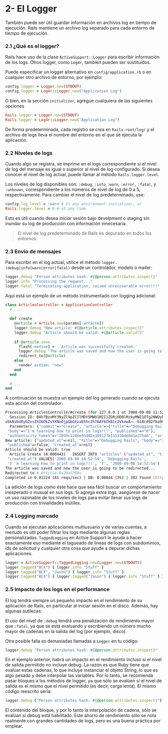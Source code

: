 # 2- El Logger

También puede ser útil guardar información en archivos log en tiempo de ejecución. Rails mantiene un archivo log separado para cada entorno de tiempo de ejecución.

### 2.1 ¿Qué es el logger?

Rails hace uso de la clase `ActiveSupport::Logger` para escribir información de los logs. Otros logger, como `Log4r`, también pueden ser sustituidos.

Puede especificar un logger alternativo en `config/application.rb` o en cualquier otro archivo de entorno, por ejemplo:

```ruby
config.logger = Logger.new(STDOUT)
config.logger = Log4r::Logger.new("Application Log")
```

O bien, en la sección `initializer`, agregue cualquiera de las siguientes opciones

```ruby
Rails.logger = Logger.new(STDOUT)
Rails.logger = Log4r::Logger.new("Application Log")
```

De forma predeterminada, cada registro se crea en `Rails.root/log/` y el archivo de logs lleva el nombre del entorno en el que se ejecuta la aplicación.

### 2.2 Niveles de logs

Cuando algo se registra, se imprime en el logs correspondiente si el nivel de log del mensaje es igual o superior al nivel de log configurado. Si desea conocer el nivel de log actual, puede llamar al método `Rails.logger.level`.

Los niveles de log disponibles son: `:debug`, `:info`, :`warn`, `:error,` `:fatal`, y `:unknown`, correspondiente a los números de nivel de log de 0 a 5, respectivamente. Para cambiar el nivel de log predeterminado, use:

```ruby
config.log_level = :warn # In any environment initializer, or
Rails.logger.level = 0 # at any time
```

Esto es útil cuando desea iniciar sesión bajo develpment o staging sin inundar su log de producción con información innecesaria.

> El nivel de log predeterminado de Rails es depurado en todos los entornos.

### 2.3 Envío de mensajes

Para escribir en el log actual, utilice el método `logger.(debug|info|warn|error|fatal)` desde un controlador, modelo o mailer:

```ruby
logger.debug "Person attributes hash: #{@person.attributes.inspect}"
logger.info "Processing the request..."
logger.fatal "Terminating application, raised unrecoverable error!!!"
```

Aquí está un ejemplo de un método instrumentado con logging adicional:

```ruby
class ArticlesController < ApplicationController
  # ...
 
  def create
    @article = Article.new(params[:article])
    logger.debug "New article: #{@article.attributes.inspect}"
    logger.debug "Article should be valid: #{@article.valid?}"
 
    if @article.save
      flash[:notice] =  'Article was successfully created.'
      logger.debug "The article was saved and now the user is going to be redirected..."
      redirect_to(@article)
    else
      render action: "new"
    end
  end
 
  # ...
end
```

A continuación se muestra un ejemplo del log generado cuando se ejecuta esta acción del controlador:

```bash
Processing ArticlesController#create (for 127.0.0.1 at 2008-09-08 11:52:54) [POST]
  Session ID: BAh7BzoMY3NyZl9pZCIlMDY5MWU1M2I1ZDRjODBlMzkyMWI1OTg2NWQyNzViZjYiCmZsYXNoSUM6J0FjdGl
vbkNvbnRyb2xsZXI6OkZsYXNoOjpGbGFzaEhhc2h7AAY6CkB1c2VkewA=--b18cd92fba90eacf8137e5f6b3b06c4d724596a4
  Parameters: {"commit"=>"Create", "article"=>{"title"=>"Debugging Rails",
 "body"=>"I'm learning how to print in logs!!!", "published"=>"0"},
 "authenticity_token"=>"2059c1286e93402e389127b1153204e0d1e275dd", "action"=>"create", "controller"=>"articles"}
New article: {"updated_at"=>nil, "title"=>"Debugging Rails", "body"=>"I'm learning how to print in logs!!!",
 "published"=>false, "created_at"=>nil}
Article should be valid: true
  Article Create (0.000443)   INSERT INTO "articles" ("updated_at", "title", "body", "published",
 "created_at") VALUES('2008-09-08 14:52:54', 'Debugging Rails',
 'I''m learning how to print in logs!!!', 'f', '2008-09-08 14:52:54')
The article was saved and now the user is going to be redirected...
Redirected to # Article:0x20af760>
Completed in 0.01224 (81 reqs/sec) | DB: 0.00044 (3%) | 302 Found [http://localhost/articles]
```

La adición de logs como éste hace que sea fácil buscar un comportamiento inesperado o inusual en sus logs. Si agrega extra logs, asegúrese de hacer un uso razonable de los niveles de logs para evitar llenar sus logs de producción con trivialidades inútiles.

### 2.4  Logging marcado

Cuando se ejecutan aplicaciones multiusuario y de varias cuentas, a menudo es útil poder filtrar los logs mediante algunas reglas personalizadas. `TaggedLogging` en Active Support le ayuda a hacer exactamente eso mediante el tagueado de líneas de logs con subdominios, ids de solicitud y cualquier otra cosa que ayude a depurar dichas aplicaciones.

```ruby
logger = ActiveSupport::TaggedLogging.new(Logger.new(STDOUT))
logger.tagged("BCX") { logger.info "Stuff" }                            # Logs "[BCX] Stuff"
logger.tagged("BCX", "Jason") { logger.info "Stuff" }                   # Logs "[BCX] [Jason] Stuff"
logger.tagged("BCX") { logger.tagged("Jason") { logger.info "Stuff" } } # Logs "[BCX] [Jason] Stuff"
```

### 2.5 Impacto de los logs en el performance

El log tendrá siempre un pequeño impacto en el rendimiento de su aplicación de Rails, en particular al iniciar sesión en el disco. Además, hay algunas sutilezas:

El uso del nivel de `:debug` tendrá una penalización de rendimiento mayor que `:fatal`, ya que se está evaluando y escribiendo un número mucho mayor de cadenas en la salida del log \(por ejemplo, disco\).

Otra posible falla es demasiadas llamadas a `Logger` en tu código:

```ruby
logger.debug "Person attributes hash: #{@person.attributes.inspect}"
```

En el ejemplo anterior, habrá un impacto en el rendimiento incluso si el nivel de salida permitido no incluye debug. La razón es que Ruby tiene que evaluar estas cadenas, lo que incluye instanciar el objeto String, lo que es algo pesado y debe interpolar las variables. Por lo tanto, se recomienda pasar bloques a los métodos de logger, ya que sólo se evalúen si el nivel de salida es el mismo que el nivel permitido \(es decir, carga lenta\). El mismo código reescrito sería:

```ruby
logger.debug {"Person attributes hash: #{@person.attributes.inspect}"}
```

El contenido del bloque, y por lo tanto la interpolación de cadena, sólo se evalúan si debug está habilitado. Este ahorro de rendimiento sólo se nota realmente con grandes cantidades de logs, pero es una buena práctica por emplear.









